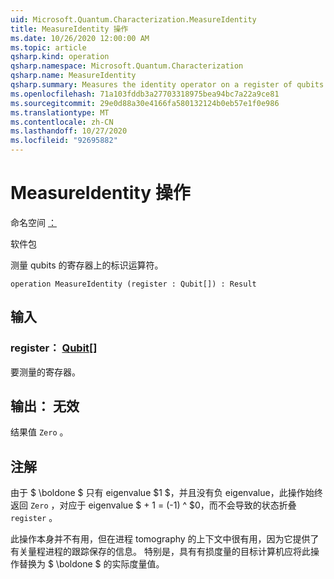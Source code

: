```yaml
---
uid: Microsoft.Quantum.Characterization.MeasureIdentity
title: MeasureIdentity 操作
ms.date: 10/26/2020 12:00:00 AM
ms.topic: article
qsharp.kind: operation
qsharp.namespace: Microsoft.Quantum.Characterization
qsharp.name: MeasureIdentity
qsharp.summary: Measures the identity operator on a register of qubits.
ms.openlocfilehash: 71a103fddb3a27703318975bea94bc7a22a9ce81
ms.sourcegitcommit: 29e0d88a30e4166fa580132124b0eb57e1f0e986
ms.translationtype: MT
ms.contentlocale: zh-CN
ms.lasthandoff: 10/27/2020
ms.locfileid: "92695882"
---
```

# <a name="measureidentity-operation"></a>MeasureIdentity 操作

命名空间 [：](xref:Microsoft.Quantum.Characterization)

软件包 [](https://nuget.org/packages/)


测量 qubits 的寄存器上的标识运算符。

```qsharp
operation MeasureIdentity (register : Qubit[]) : Result
```


## <a name="input"></a>输入

### <a name="register--qubit"></a>register： [Qubit](xref:microsoft.quantum.lang-ref.qubit)[]

要测量的寄存器。



## <a name="output--__invalidresult__"></a>输出： __无效 <Result>__

结果值 `Zero` 。

## <a name="remarks"></a>注解

由于 $ \boldone $ 只有 eigenvalue $1 $，并且没有负 eigenvalue，此操作始终返回 `Zero` ，对应于 eigenvalue $ + 1 = (-1) ^ $0，而不会导致的状态折叠 `register` 。

此操作本身并不有用，但在进程 tomography 的上下文中很有用，因为它提供了有关量程进程的跟踪保存的信息。
特别是，具有有损度量的目标计算机应将此操作替换为 $ \boldone $ 的实际度量值。